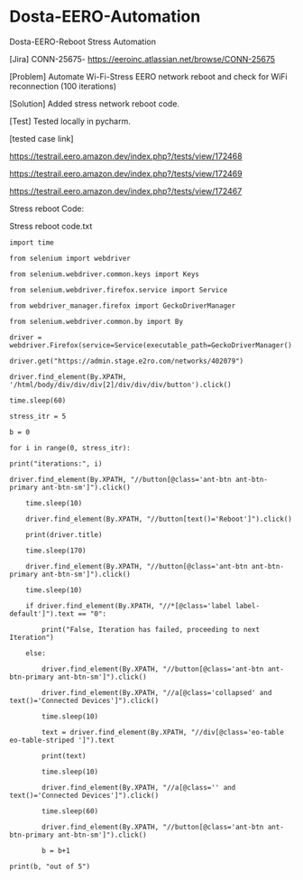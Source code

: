 # Dosta-EERO-Automation
Dosta-EERO-Reboot Stress Automation

[Jira] CONN-25675- https://eeroinc.atlassian.net/browse/CONN-25675

[Problem] Automate Wi-Fi-Stress EERO network reboot and check for WiFi reconnection (100 iterations)

[Solution] Added stress network reboot code.

[Test] Tested locally in pycharm.

[tested case link]

https://testrail.eero.amazon.dev/index.php?/tests/view/172468

https://testrail.eero.amazon.dev/index.php?/tests/view/172469

https://testrail.eero.amazon.dev/index.php?/tests/view/172467

Stress reboot Code:

Stress reboot code.txt

    import time

    from selenium import webdriver

    from selenium.webdriver.common.keys import Keys

    from selenium.webdriver.firefox.service import Service

    from webdriver_manager.firefox import GeckoDriverManager

    from selenium.webdriver.common.by import By

    driver = webdriver.Firefox(service=Service(executable_path=GeckoDriverManager().install()))

    driver.get("https://admin.stage.e2ro.com/networks/402079")

    driver.find_element(By.XPATH, '/html/body/div/div/div[2]/div/div/div/button').click()

    time.sleep(60)

    stress_itr = 5

    b = 0

    for i in range(0, stress_itr):

    print("iterations:", i)

    driver.find_element(By.XPATH, "//button[@class='ant-btn ant-btn-primary ant-btn-sm']").click()

        time.sleep(10)

        driver.find_element(By.XPATH, "//button[text()='Reboot']").click()

        print(driver.title)

        time.sleep(170)

        driver.find_element(By.XPATH, "//button[@class='ant-btn ant-btn-primary ant-btn-sm']").click()

        time.sleep(10)

        if driver.find_element(By.XPATH, "//*[@class='label label-default']").text == "0":

            print("False, Iteration has failed, proceeding to next Iteration")

        else:

            driver.find_element(By.XPATH, "//button[@class='ant-btn ant-btn-primary ant-btn-sm']").click()

            driver.find_element(By.XPATH, "//a[@class='collapsed' and text()='Connected Devices']").click()

            time.sleep(10)

            text = driver.find_element(By.XPATH, "//div[@class='eo-table eo-table-striped ']").text

            print(text)

            time.sleep(10)

            driver.find_element(By.XPATH, "//a[@class='' and text()='Connected Devices']").click()

            time.sleep(60)

            driver.find_element(By.XPATH, "//button[@class='ant-btn ant-btn-primary ant-btn-sm']").click()

            b = b+1

    print(b, "out of 5")
